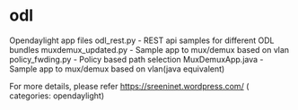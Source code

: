 odl
===

Opendaylight app files
odl_rest.py - REST api samples for different ODL bundles
muxdemux_updated.py - Sample app to mux/demux based on vlan
policy_fwding.py - Policy based path selection
MuxDemuxApp.java - Sample app to mux/demux based on vlan(java equivalent)

For more details, please refer https://sreeninet.wordpress.com/ ( categories: opendaylight)

